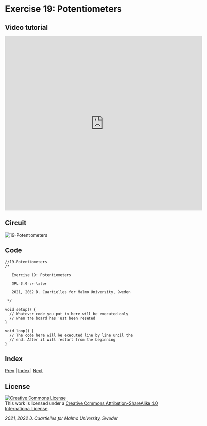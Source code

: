 # Exercise 19: Potentiometers

## Video tutorial

<iframe src="https://player.vimeo.com/video/527713993?h=b942914a3a" width="640" height="564" frameborder="0" allow="autoplay; fullscreen" allowfullscreen></iframe>

## Circuit

![19-Potentiometers]()

## Code

```c_cpp
//19-Potentiometers
/*

   Exercise 19: Potentiometers

   GPL-3.0-or-later

   2021, 2022 D. Cuartielles for Malmo University, Sweden

 */

void setup() {
  // Whatever code you put in here will be executed only 
  // when the board has just been reseted
}

void loop() {
  // The code here will be executed line by line until the 
  // end. After it will restart from the beginning
}
```

## Index

[Prev](../18-Resistors/18-Resistors.md) |  [Index](../course_index.md) |  [Next](../20-Experiment_ButtonsRGB/20-Experiment_ButtonsRGB.md)

## License

<a rel="license" href="http://creativecommons.org/licenses/by-sa/4.0/"><img alt="Creative Commons License" style="border-width:0" src="https://i.creativecommons.org/l/by-sa/4.0/80x15.png" /></a><br />This work is licensed under a <a rel="license" href="http://creativecommons.org/licenses/by-sa/4.0/">Creative Commons Attribution-ShareAlike 4.0 International License</a>.

*2021, 2022 D. Cuartielles for Malmo University, Sweden*
